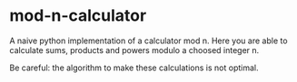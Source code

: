 # mod-n-calculator

A naive python implementation of a calculator mod n. Here you are able to calculate sums, products and powers modulo a choosed integer n.

Be careful: the algorithm to make these calculations is not optimal.

